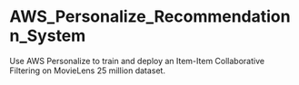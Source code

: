 # AWS_Personalize_Recommendationn_System
Use AWS Personalize to train and deploy an Item-Item Collaborative Filtering on MovieLens 25 million dataset.
